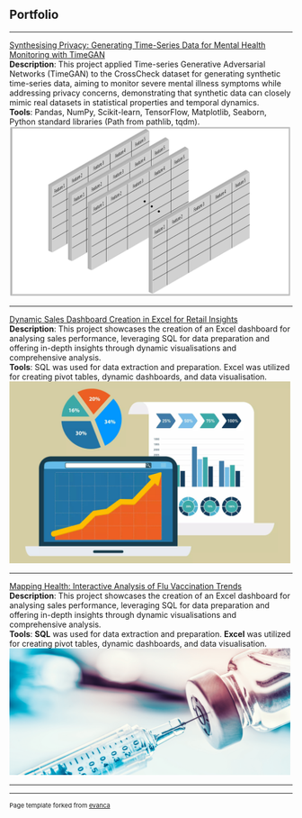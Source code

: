 ## Portfolio

---

[Synthesising Privacy: Generating Time-Series Data for Mental Health Monitoring with TimeGAN](/project_page2)
<br>
**Description**: This project applied Time-series Generative Adversarial Networks (TimeGAN) to the CrossCheck dataset for generating synthetic time-series data, aiming to monitor severe mental illness symptoms while addressing privacy concerns, demonstrating that synthetic data can closely mimic real datasets in statistical properties and temporal dynamics.
<br>
**Tools**: Pandas, NumPy, Scikit-learn, TensorFlow, Matplotlib, Seaborn, Python standard libraries (Path from pathlib, tqdm).
<img src="images/timegan.png?raw=true" width="500"/>

---

[Dynamic Sales Dashboard Creation in Excel for Retail Insights](/project_page1)
<br>
**Description**: This project showcases the creation of an Excel dashboard for analysing sales performance, leveraging SQL for data preparation and offering in-depth insights through dynamic visualisations and comprehensive analysis.
<br>
**Tools**: SQL was used for data extraction and preparation. Excel was utilized for creating pivot tables, dynamic dashboards, and data visualisation.
<img src="images/sales_data.jpg?raw=true" width="500"/>

---

[Mapping Health: Interactive Analysis of Flu Vaccination Trends](/project_page3)
<br>
**Description**: This project showcases the creation of an Excel dashboard for analysing sales performance, leveraging SQL for data preparation and offering in-depth insights through dynamic visualisations and comprehensive analysis.
<br>
**Tools**: **SQL** was used for data extraction and preparation. **Excel** was utilized for creating pivot tables, dynamic dashboards, and data visualisation.
<img src="images/flu.jpg?raw=true" width="500"/>

---




---
<p style="font-size:11px">Page template forked from <a href="https://github.com/evanca/quick-portfolio">evanca</a></p>
<!-- Remove above link if you don't want to attibute -->
